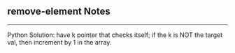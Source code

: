 <h2>remove-element Notes</h2><hr>Python Solution: have k pointer that checks itself; if the k is NOT the target val, then increment by 1 in the array. 